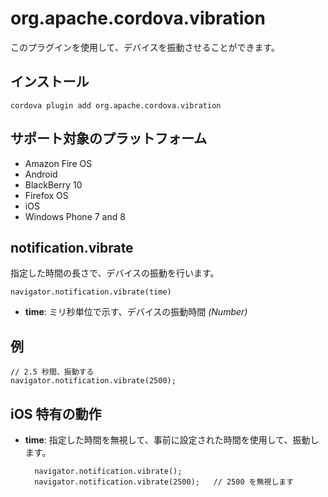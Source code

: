 <!---
    Licensed to the Apache Software Foundation (ASF) under one
    or more contributor license agreements.  See the NOTICE file
    distributed with this work for additional information
    regarding copyright ownership.  The ASF licenses this file
    to you under the Apache License, Version 2.0 (the
    "License"); you may not use this file except in compliance
    with the License.  You may obtain a copy of the License at

      http://www.apache.org/licenses/LICENSE-2.0

    Unless required by applicable law or agreed to in writing,
    software distributed under the License is distributed on an
    "AS IS" BASIS, WITHOUT WARRANTIES OR CONDITIONS OF ANY
    KIND, either express or implied.  See the License for the
    specific language governing permissions and limitations
    under the License.
-->

# org.apache.cordova.vibration

このプラグインを使用して、デバイスを振動させることができます。

## インストール

    cordova plugin add org.apache.cordova.vibration

## サポート対象のプラットフォーム

- Amazon Fire OS
- Android
- BlackBerry 10
- Firefox OS
- iOS
- Windows Phone 7 and 8

## notification.vibrate

指定した時間の長さで、デバイスの振動を行います。

    navigator.notification.vibrate(time)

- __time__: ミリ秒単位で示す、デバイスの振動時間 _(Number)_


## 例

    // 2.5 秒間、振動する
    navigator.notification.vibrate(2500);


## iOS 特有の動作

- __time__: 指定した時間を無視して、事前に設定された時間を使用して、振動します。

        navigator.notification.vibrate();
        navigator.notification.vibrate(2500);   // 2500 を無視します
